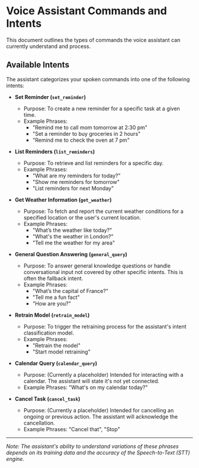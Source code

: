 # Voice Assistant Commands and Intents

This document outlines the types of commands the voice assistant can currently understand and process.

## Available Intents

The assistant categorizes your spoken commands into one of the following intents:

*   **Set Reminder (`set_reminder`)**
    *   Purpose: To create a new reminder for a specific task at a given time.
    *   Example Phrases:
        *   "Remind me to call mom tomorrow at 2:30 pm"
        *   "Set a reminder to buy groceries in 2 hours"
        *   "Remind me to check the oven at 7 pm"

*   **List Reminders (`list_reminders`)**
    *   Purpose: To retrieve and list reminders for a specific day.
    *   Example Phrases:
        *   "What are my reminders for today?"
        *   "Show me reminders for tomorrow"
        *   "List reminders for next Monday"

*   **Get Weather Information (`get_weather`)**
    *   Purpose: To fetch and report the current weather conditions for a specified location or the user's current location.
    *   Example Phrases:
        *   "What’s the weather like today?"
        *   "What's the weather in London?"
        *   "Tell me the weather for my area"

*   **General Question Answering (`general_query`)**
    *   Purpose: To answer general knowledge questions or handle conversational input not covered by other specific intents. This is often the fallback intent.
    *   Example Phrases:
        *   "What’s the capital of France?"
        *   "Tell me a fun fact"
        *   "How are you?"

*   **Retrain Model (`retrain_model`)**
    *   Purpose: To trigger the retraining process for the assistant's intent classification model.
    *   Example Phrases:
        *   "Retrain the model"
        *   "Start model retraining"

*   **Calendar Query (`calendar_query`)**
    *   Purpose: (Currently a placeholder) Intended for interacting with a calendar. The assistant will state it's not yet connected.
    *   Example Phrases: "What's on my calendar today?"

*   **Cancel Task (`cancel_task`)**
    *   Purpose: (Currently a placeholder) Intended for cancelling an ongoing or previous action. The assistant will acknowledge the cancellation.
    *   Example Phrases: "Cancel that", "Stop"

---
*Note: The assistant's ability to understand variations of these phrases depends on its training data and the accuracy of the Speech-to-Text (STT) engine.*